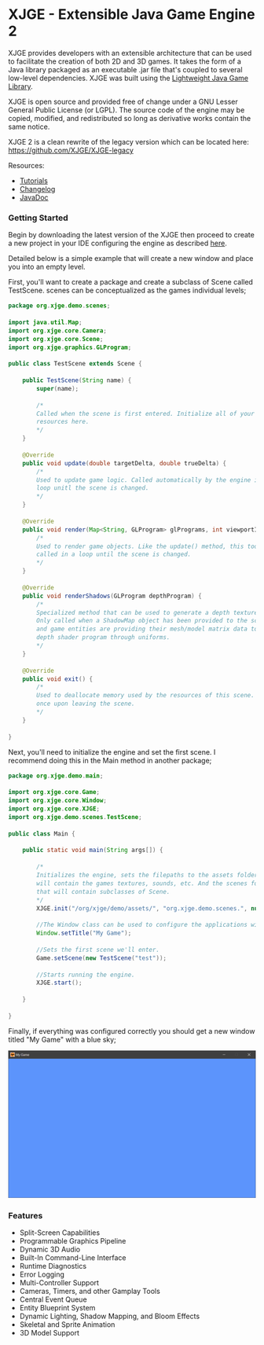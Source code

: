# XJGE - Extensible Java Game Engine 2
XJGE provides developers with an extensible architecture that can be used to facilitate the creation of both 2D and 3D games. It takes the form of a Java library packaged as an executable .jar file that's coupled to several low-level dependencies. XJGE was built using the [Lightweight Java Game Library](https://www.lwjgl.org/).

XJGE is open source and provided free of change under a GNU Lesser General Public License (or LGPL). The source code of the engine may be copied, modified, and redistributed so long as derivative works contain the same notice.

XJGE 2 is a clean rewrite of the legacy version which can be located here: https://github.com/XJGE/XJGE-legacy

Resources:
- [Tutorials](https://xjge.org/tutorials.html)
- [Changelog](https://github.com/XJGE/XJGE-2/blob/master/changelog.md)
- [JavaDoc](https://xjge.org/javadoc/index.html)

### Getting Started
Begin by downloading the latest version of the XJGE then proceed to create a new project in your IDE configuring the engine as described [here](https://xjge.org/tutorials.html).

Detailed below is a simple example that will create a new window and place you into an empty level.

First, you'll want to create a package and create a subclass of Scene called TestScene. scenes can be conceptualized as the games individual levels;
```java
package org.xjge.demo.scenes;

import java.util.Map;
import org.xjge.core.Camera;
import org.xjge.core.Scene;
import org.xjge.graphics.GLProgram;

public class TestScene extends Scene {

    public TestScene(String name) {
        super(name);

        /*
        Called when the scene is first entered. Initialize all of your 
        resources here.
        */
    }

    @Override
    public void update(double targetDelta, double trueDelta) {
        /*
        Used to update game logic. Called automatically by the engine in a
        loop unitl the scene is changed.
        */
    }

    @Override
    public void render(Map<String, GLProgram> glPrograms, int viewportID, Camera camera, int depthTexHandle) {
        /*
        Used to render game objects. Like the update() method, this too is
        called in a loop until the scene is changed.
        */
    }

    @Override
    public void renderShadows(GLProgram depthProgram) {
        /*
        Specialized method that can be used to generate a depth texture.
        Only called when a ShadowMap object has been provided to the scene
        and game entities are providing their mesh/model matrix data to the 
        depth shader program through uniforms.
        */
    }

    @Override
    public void exit() {
        /*
        Used to deallocate memory used by the resources of this scene. Called
        once upon leaving the scene.
        */
    }

}
```

Next, you'll need to initialize the engine and set the first scene. I recommend doing this in the Main method in another package;
```java
package org.xjge.demo.main;

import org.xjge.core.Game;
import org.xjge.core.Window;
import org.xjge.core.XJGE;
import org.xjge.demo.scenes.TestScene;

public class Main {

    public static void main(String args[]) {
        
        /*
        Initializes the engine, sets the filepaths to the assets folder that
        will contain the games textures, sounds, etc. And the scenes folder 
        that will contain subclasses of Scene.
        */
        XJGE.init("/org/xjge/demo/assets/", "org.xjge.demo.scenes.", null);
        
        //The Window class can be used to configure the applications window.
        Window.setTitle("My Game");
        
        //Sets the first scene we'll enter.
        Game.setScene(new TestScene("test"));
        
        //Starts running the engine.
        XJGE.start();
        
    }
    
}
```

Finally, if everything was configured correctly you should get a new window titled "My Game" with a blue sky;

![preview](img_preview.png)

### Features
- Split-Screen Capabilities
- Programmable Graphics Pipeline
- Dynamic 3D Audio
- Built-In Command-Line Interface
- Runtime Diagnostics
- Error Logging
- Multi-Controller Support
- Cameras, Timers, and other Gamplay Tools
- Central Event Queue
- Entity Blueprint System
- Dynamic Lighting, Shadow Mapping, and Bloom Effects
- Skeletal and Sprite Animation
- 3D Model Support
